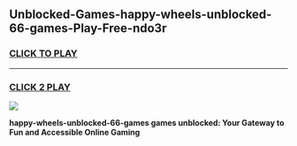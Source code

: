 
## Unblocked-Games-happy-wheels-unblocked-66-games-Play-Free-ndo3r
<h3>
<a href="https://premium76.site?title=happy-wheels-unblocked-66-games&ref=18A1">CLICK TO PLAY</a></h3>
<hr>

<h3>
<a href="https://premium76.site?title=happy-wheels-unblocked-66-games&ref=18A1">CLICK 2 PLAY</a>
  
</h3>

<a href="https://premium76.site?title=happy-wheels-unblocked-66-games&ref=18A1"><img src="https://clearcache.store/games.png"></a>


**happy-wheels-unblocked-66-games games unblocked: Your Gateway to Fun and Accessible Online Gaming**
